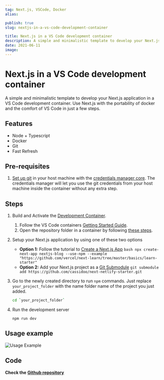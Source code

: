 ```yaml
---
tag: Next.js, VSCode, Docker
alias:

publish: true
slug: nextjs-in-a-vs-code-development-container

title: Next.js in a VS Code development container
description: A simple and minimalistic template to develop your Next.js application in a VS Code development container.
date: 2021-06-11
image:
---
```


# Next.js in a VS Code development container

A simple and minimalistic template to develop your Next.js application in a VS Code development container. Use Next.js with the portability of docker and the comfort of VS Code in just a few steps.

## Features

- Node + Typescript
- Docker
- Git
- Fast Refresh

## Pre-requisites

1. [Set up git](https://git-scm.com/book/en/v2/Getting-Started-Installing-Git) in your host machine with the [credentials manager core](https://github.com/microsoft/Git-Credential-Manager-Core). The credentials manager will let you use the git credentials from your host machine inside the container without any extra step.

## Steps

1. Build and Activate the [Development Container](https://code.visualstudio.com/docs/remote/containers).
   1. Follow the VS Code containers [Getting Started Guide](https://code.visualstudio.com/docs/remote/containers#_getting-started).
   2. Open the repository folder in a container by following [these steps](https://code.visualstudio.com/docs/remote/containers#_quick-start-open-an-existing-folder-in-a-container).
2. Setup your Next.js application by using one of these two options
   - **Option 1:** Follow the tutorial to [Create a Next.js App](https://nextjs.org/learn/basics/create-nextjs-app) `bash npx create-next-app nextjs-blog --use-npm --example "https://github.com/vercel/next-learn/tree/master/basics/learn-starter"`
   - **Option 2:** Add your Next.js project as a [Git Submodule](https://git-scm.com/book/en/v2/Git-Tools-Submodules) `git submodule add https://github.com/cassidoo/next-netlify-starter.git`
3. Go to the newly created directory to run `npm` commands. Just replace `your_project_folder` with the name folder name of the project you just added.

   ```bash
   cd `your_project_folder`
   ```

4. Run the development server

   ```npm
   npm run dev
   ```

## Usage example

![Usage Example](/assets/docs/53866313.gif)

## Code

**Check the** [**Github repository**](https://github.com/FranciscoMoretti/nextjs-devcontainer)
